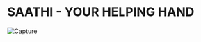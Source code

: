 <h1>SAATHI - YOUR HELPING HAND</h1>



![Capture](https://user-images.githubusercontent.com/70858557/195994868-b8599621-f33b-4560-97ca-90775c99343e.PNG)
